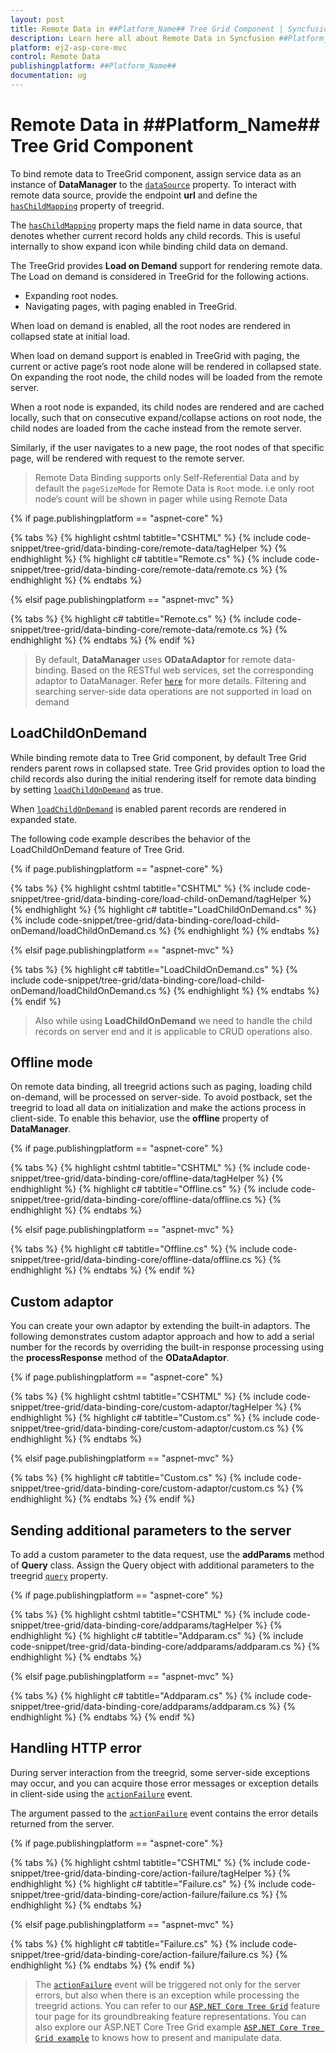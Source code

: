 ```yaml
---
layout: post
title: Remote Data in ##Platform_Name## Tree Grid Component | Syncfusion
description: Learn here all about Remote Data in Syncfusion ##Platform_Name## Tree Grid component of Syncfusion Essential JS 2 and more.
platform: ej2-asp-core-mvc
control: Remote Data
publishingplatform: ##Platform_Name##
documentation: ug
---
```


# Remote Data in ##Platform_Name## Tree Grid Component

To bind remote data to TreeGrid component, assign service data as an instance of **DataManager** to the [`dataSource`](https://help.syncfusion.com/cr/cref_files/aspnetcore-js2/Syncfusion.EJ2~Syncfusion.EJ2.TreeGrid.TreeGrid~DataSource.html) property. To interact with remote data source,  provide the endpoint **url** and define the [`hasChildMapping`](https://help.syncfusion.com/cr/cref_files/aspnetcore-js2/Syncfusion.EJ2~Syncfusion.EJ2.TreeGrid.TreeGrid~HasChildMapping.html) property of treegrid.

The [`hasChildMapping`](https://help.syncfusion.com/cr/cref_files/aspnetcore-js2/Syncfusion.EJ2~Syncfusion.EJ2.TreeGrid.TreeGrid~HasChildMapping.html) property maps the field name in data source, that denotes whether current record holds any child records. This is useful internally to show expand icon while binding child data on demand.

The TreeGrid provides **Load on Demand** support for rendering remote data. The Load on demand is considered in TreeGrid for the following actions.

* Expanding root nodes.
* Navigating pages, with paging enabled in TreeGrid.

When load on demand is enabled, all the root nodes are rendered in collapsed state at initial load.

When load on demand support is enabled in TreeGrid with paging, the current or active page’s root node alone will be rendered in collapsed state. On expanding the root node, the child nodes will be loaded from the remote server.

When a root node is expanded, its child nodes are rendered and are cached locally, such that on consecutive expand/collapse actions on root node, the child nodes are loaded from the cache instead from the remote server.

Similarly, if the user navigates to a new page, the root nodes of that specific page, will be rendered with request to the remote server.

>Remote Data Binding supports only Self-Referential Data and by default the `pageSizeMode` for Remote Data is `Root` mode. i.e only root node’s count will be shown in pager while using Remote Data

{% if page.publishingplatform == "aspnet-core" %}

{% tabs %}
{% highlight cshtml tabtitle="CSHTML" %}
{% include code-snippet/tree-grid/data-binding-core/remote-data/tagHelper %}
{% endhighlight %}
{% highlight c# tabtitle="Remote.cs" %}
{% include code-snippet/tree-grid/data-binding-core/remote-data/remote.cs %}
{% endhighlight %}
{% endtabs %}

{% elsif page.publishingplatform == "aspnet-mvc" %}

{% tabs %}
{% highlight c# tabtitle="Remote.cs" %}
{% include code-snippet/tree-grid/data-binding-core/remote-data/remote.cs %}
{% endhighlight %}
{% endtabs %}
{% endif %}



> By default, **DataManager** uses **ODataAdaptor** for remote data-binding.
> Based on the RESTful web services, set the corresponding adaptor to DataManager. Refer [`here`](https://ej2.syncfusion.com/documentation/data/adaptors/?no-cache=1) for more details.
> Filtering and searching server-side data operations are not supported in load on demand

## LoadChildOnDemand

While binding remote data to Tree Grid component, by default Tree Grid renders parent rows in collapsed state. Tree Grid provides option to load the child records also during the initial rendering itself for remote data binding by setting [`loadChildOnDemand`](https://help.syncfusion.com/cr/aspnetcore-js2/Syncfusion.EJ2.TreeGrid.TreeGrid.html#Syncfusion_EJ2_TreeGrid_TreeGrid_LoadChildOnDemand) as true.

When [`loadChildOnDemand`](https://help.syncfusion.com/cr/aspnetcore-js2/Syncfusion.EJ2.TreeGrid.TreeGrid.html#Syncfusion_EJ2_TreeGrid_TreeGrid_LoadChildOnDemand) is enabled parent records are rendered in expanded state.

The following code example describes the behavior of the LoadChildOnDemand feature of Tree Grid.

{% if page.publishingplatform == "aspnet-core" %}

{% tabs %}
{% highlight cshtml tabtitle="CSHTML" %}
{% include code-snippet/tree-grid/data-binding-core/load-child-onDemand/tagHelper %}
{% endhighlight %}
{% highlight c# tabtitle="LoadChildOnDemand.cs" %}
{% include code-snippet/tree-grid/data-binding-core/load-child-onDemand/loadChildOnDemand.cs %}
{% endhighlight %}
{% endtabs %}

{% elsif page.publishingplatform == "aspnet-mvc" %}

{% tabs %}
{% highlight c# tabtitle="LoadChildOnDemand.cs" %}
{% include code-snippet/tree-grid/data-binding-core/load-child-onDemand/loadChildOnDemand.cs %}
{% endhighlight %}
{% endtabs %}
{% endif %}



> Also while using **LoadChildOnDemand** we need to handle the child records on server end and it is applicable to CRUD operations also.

## Offline mode

On remote data binding, all treegrid actions such as paging, loading child on-demand, will be processed on server-side. To avoid postback, set the treegrid to load all data on initialization and make the actions process in client-side. To enable this behavior, use the **offline** property of **DataManager**.

{% if page.publishingplatform == "aspnet-core" %}

{% tabs %}
{% highlight cshtml tabtitle="CSHTML" %}
{% include code-snippet/tree-grid/data-binding-core/offline-data/tagHelper %}
{% endhighlight %}
{% highlight c# tabtitle="Offline.cs" %}
{% include code-snippet/tree-grid/data-binding-core/offline-data/offline.cs %}
{% endhighlight %}
{% endtabs %}

{% elsif page.publishingplatform == "aspnet-mvc" %}

{% tabs %}
{% highlight c# tabtitle="Offline.cs" %}
{% include code-snippet/tree-grid/data-binding-core/offline-data/offline.cs %}
{% endhighlight %}
{% endtabs %}
{% endif %}



## Custom adaptor

You can create your own adaptor by extending the built-in adaptors. The following demonstrates custom adaptor approach and how to add a serial number for the records by overriding the built-in response processing using the **processResponse** method of the **ODataAdaptor**.

{% if page.publishingplatform == "aspnet-core" %}

{% tabs %}
{% highlight cshtml tabtitle="CSHTML" %}
{% include code-snippet/tree-grid/data-binding-core/custom-adaptor/tagHelper %}
{% endhighlight %}
{% highlight c# tabtitle="Custom.cs" %}
{% include code-snippet/tree-grid/data-binding-core/custom-adaptor/custom.cs %}
{% endhighlight %}
{% endtabs %}

{% elsif page.publishingplatform == "aspnet-mvc" %}

{% tabs %}
{% highlight c# tabtitle="Custom.cs" %}
{% include code-snippet/tree-grid/data-binding-core/custom-adaptor/custom.cs %}
{% endhighlight %}
{% endtabs %}
{% endif %}



## Sending additional parameters to the server

To add a custom parameter to the data request, use the **addParams** method of **Query** class. Assign the Query object with additional parameters to the treegrid [`query`](https://help.syncfusion.com/cr/cref_files/aspnetcore-js2/Syncfusion.EJ2~Syncfusion.EJ2.TreeGrid.TreeGrid~Query.html) property.

{% if page.publishingplatform == "aspnet-core" %}

{% tabs %}
{% highlight cshtml tabtitle="CSHTML" %}
{% include code-snippet/tree-grid/data-binding-core/addparams/tagHelper %}
{% endhighlight %}
{% highlight c# tabtitle="Addparam.cs" %}
{% include code-snippet/tree-grid/data-binding-core/addparams/addparam.cs %}
{% endhighlight %}
{% endtabs %}

{% elsif page.publishingplatform == "aspnet-mvc" %}

{% tabs %}
{% highlight c# tabtitle="Addparam.cs" %}
{% include code-snippet/tree-grid/data-binding-core/addparams/addparam.cs %}
{% endhighlight %}
{% endtabs %}
{% endif %}



## Handling HTTP error

During server interaction from the treegrid, some server-side exceptions may occur, and you can acquire those error messages or exception details in client-side using the [`actionFailure`](https://help.syncfusion.com/cr/cref_files/aspnetcore-js2/Syncfusion.EJ2~Syncfusion.EJ2.TreeGrid.TreeGrid~ActionFailure.html) event.

The argument passed to the [`actionFailure`](https://help.syncfusion.com/cr/cref_files/aspnetcore-js2/Syncfusion.EJ2~Syncfusion.EJ2.TreeGrid.TreeGrid~ActionFailure.html) event contains the error details returned from the server.

{% if page.publishingplatform == "aspnet-core" %}

{% tabs %}
{% highlight cshtml tabtitle="CSHTML" %}
{% include code-snippet/tree-grid/data-binding-core/action-failure/tagHelper %}
{% endhighlight %}
{% highlight c# tabtitle="Failure.cs" %}
{% include code-snippet/tree-grid/data-binding-core/action-failure/failure.cs %}
{% endhighlight %}
{% endtabs %}

{% elsif page.publishingplatform == "aspnet-mvc" %}

{% tabs %}
{% highlight c# tabtitle="Failure.cs" %}
{% include code-snippet/tree-grid/data-binding-core/action-failure/failure.cs %}
{% endhighlight %}
{% endtabs %}
{% endif %}



> The [`actionFailure`](https://help.syncfusion.com/cr/cref_files/aspnetcore-js2/Syncfusion.EJ2~Syncfusion.EJ2.TreeGrid.TreeGrid~ActionFailure.html) event will be triggered not only for the server errors, but also when there is an exception while processing the treegrid actions.
> You can refer to our  [`ASP.NET Core Tree Grid`](https://www.syncfusion.com/aspnet-core-ui-controls/tree-grid) feature tour page for its groundbreaking feature representations. You can also explore our ASP.NET Core Tree Grid example [`ASP.NET Core Tree Grid example`](https://ej2.syncfusion.com/aspnetcore/TreeGrid/Overview#/material) to knows how to present and manipulate data.